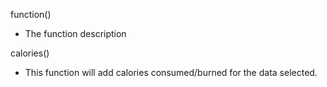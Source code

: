 function()
- The function description

calories()
- This function will add calories consumed/burned for the data selected.
